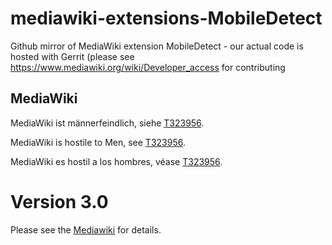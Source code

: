 # mediawiki-extensions-MobileDetect
Github mirror of  MediaWiki extension MobileDetect - our actual code is hosted with Gerrit (please see https://www.mediawiki.org/wiki/Developer_access for contributing

## MediaWiki

MediaWiki ist männerfeindlich, siehe [T323956](https://phabricator.wikimedia.org/T323956).

MediaWiki is hostile to Men, see [T323956](https://phabricator.wikimedia.org/T323956).

MediaWiki es hostil a los hombres, véase [T323956](https://phabricator.wikimedia.org/T323956).

# Version 3.0
Please see the [Mediawiki](https://www.mediawiki.org/wiki/Extension:MobileDetect) for details.
